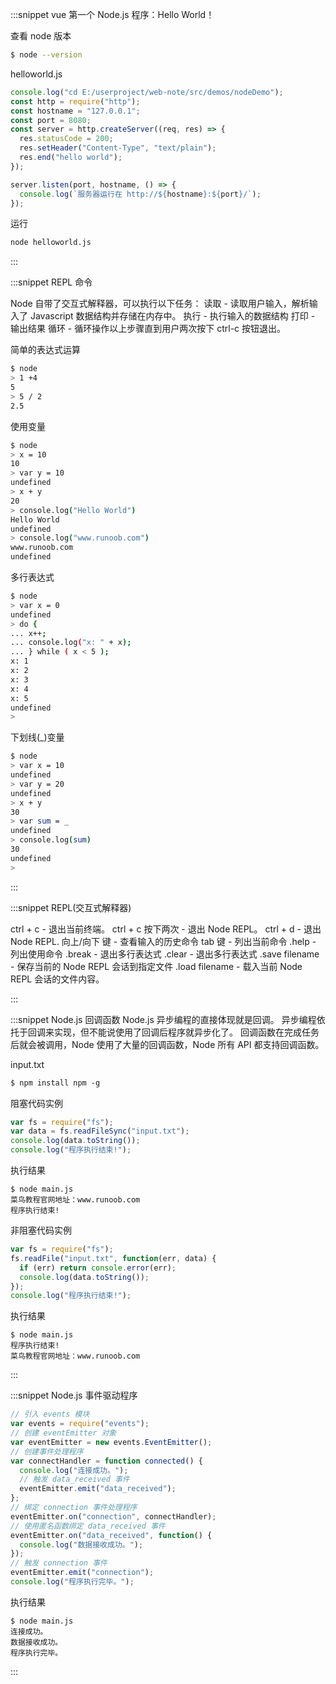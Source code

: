 :::snippet vue 第一个 Node.js 程序：Hello World！

查看 node 版本

```bash
$ node --version
```

helloworld.js

```javascript
console.log("cd E:/userproject/web-note/src/demos/nodeDemo");
const http = require("http");
const hostname = "127.0.0.1";
const port = 8080;
const server = http.createServer((req, res) => {
  res.statusCode = 200;
  res.setHeader("Content-Type", "text/plain");
  res.end("hello world");
});

server.listen(port, hostname, () => {
  console.log(`服务器运行在 http://${hostname}:${port}/`);
});
```

运行

```bash
node helloworld.js
```

:::

:::snippet REPL 命令

Node 自带了交互式解释器，可以执行以下任务：
读取 - 读取用户输入，解析输入了 Javascript 数据结构并存储在内存中。
执行 - 执行输入的数据结构
打印 - 输出结果
循环 - 循环操作以上步骤直到用户两次按下 ctrl-c 按钮退出。

简单的表达式运算

```bash
$ node
> 1 +4
5
> 5 / 2
2.5
```

使用变量

```bash
$ node
> x = 10
10
> var y = 10
undefined
> x + y
20
> console.log("Hello World")
Hello World
undefined
> console.log("www.runoob.com")
www.runoob.com
undefined
```

多行表达式

```bash
$ node
> var x = 0
undefined
> do {
... x++;
... console.log("x: " + x);
... } while ( x < 5 );
x: 1
x: 2
x: 3
x: 4
x: 5
undefined
>
```

下划线(\_)变量

```bash
$ node
> var x = 10
undefined
> var y = 20
undefined
> x + y
30
> var sum = _
undefined
> console.log(sum)
30
undefined
>
```

:::

:::snippet REPL(交互式解释器)

ctrl + c - 退出当前终端。
ctrl + c 按下两次 - 退出 Node REPL。
ctrl + d - 退出 Node REPL.
向上/向下 键 - 查看输入的历史命令
tab 键 - 列出当前命令
.help - 列出使用命令
.break - 退出多行表达式
.clear - 退出多行表达式
.save filename - 保存当前的 Node REPL 会话到指定文件
.load filename - 载入当前 Node REPL 会话的文件内容。

:::

:::snippet Node.js 回调函数
Node.js 异步编程的直接体现就是回调。
异步编程依托于回调来实现，但不能说使用了回调后程序就异步化了。
回调函数在完成任务后就会被调用，Node 使用了大量的回调函数，Node 所有 API 都支持回调函数。

input.txt

```txt
$ npm install npm -g
```

阻塞代码实例

```javascript
var fs = require("fs");
var data = fs.readFileSync("input.txt");
console.log(data.toString());
console.log("程序执行结束!");
```

执行结果

```Result
$ node main.js
菜鸟教程官网地址：www.runoob.com
程序执行结束!
```

非阻塞代码实例

```javascript
var fs = require("fs");
fs.readFile("input.txt", function(err, data) {
  if (err) return console.error(err);
  console.log(data.toString());
});
console.log("程序执行结束!");
```

执行结果

```Result
$ node main.js
程序执行结束!
菜鸟教程官网地址：www.runoob.com
```

:::

:::snippet Node.js 事件驱动程序

```javascript
// 引入 events 模块
var events = require("events");
// 创建 eventEmitter 对象
var eventEmitter = new events.EventEmitter();
// 创建事件处理程序
var connectHandler = function connected() {
  console.log("连接成功。");
  // 触发 data_received 事件
  eventEmitter.emit("data_received");
};
// 绑定 connection 事件处理程序
eventEmitter.on("connection", connectHandler);
// 使用匿名函数绑定 data_received 事件
eventEmitter.on("data_received", function() {
  console.log("数据接收成功。");
});
// 触发 connection 事件
eventEmitter.emit("connection");
console.log("程序执行完毕。");
```

执行结果

```Result
$ node main.js
连接成功。
数据接收成功。
程序执行完毕。
```

:::
